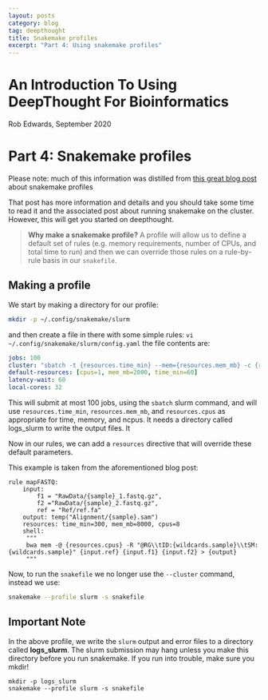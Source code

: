 ```yaml
---
layout: posts
category: blog
tag: deepthought
title: Snakemake profiles
excerpt: "Part 4: Using snakemake profiles"
---
```


# An Introduction To Using DeepThought For Bioinformatics

Rob Edwards, September 2020

# Part 4: Snakemake profiles

Please note: much of this information was distilled from [this great blog post](https://www.sichong.site/2020/02/25/snakemake-and-slurm-how-to-manage-workflow-with-resource-constraint-on-hpc/) about snakemake profiles

That post has more information and details and you should take some time to read it and the associated post about running snakemake on the cluster. However, this will get you started on deepthought.

> **Why make a snakemake profile?** A profile will allow us to define a default set of rules (e.g. memory requirements, number of CPUs, and total time to run) and then we can override those rules on a rule-by-rule basis in our `snakefile`.

## Making a profile

We start by making a directory for our profile:

```bash
mkdir -p ~/.config/snakemake/slurm
```

and then create a file in there with some simple rules: `vi ~/.config/snakemake/slurm/config.yaml` the file contents are: 

```yaml
jobs: 100
cluster: "sbatch -t {resources.time_min} --mem={resources.mem_mb} -c {resources.cpus} -o logs_slurm/{rule}_{jobid}.out -e logs_slurm/{rule}_{jobid}.err "
default-resources: [cpus=1, mem_mb=2000, time_min=60]
latency-wait: 60
local-cores: 32
```

This will submit at most 100 jobs, using the `sbatch` slurm command, and will use `resources.time_min`, `resources.mem_mb`, and `resources.cpus` as appropriate for time, memory, and ncpus. It needs a directory called logs_slurm to write the output files. It 


Now in our rules, we can add a `resources` directive that will override these default parameters.

This example is taken from the aforementioned blog post:

```
rule mapFASTQ:
    input: 
        f1 = "RawData/{sample}_1.fastq.gz", 
        f2 ="RawData/{sample}_2.fastq.gz", 
        ref = "Ref/ref.fa"
    output: temp("Alignment/{sample}.sam")
    resources: time_min=300, mem_mb=8000, cpus=8
    shell:
     """
     bwa mem -@ {resources.cpus} -R "@RG\\tID:{wildcards.sample}\\tSM:{wildcards.sample}" {input.ref} {input.f1} {input.f2} > {output}
     """
```

Now, to run the `snakefile` we no longer use the `--cluster` command, instead we use:

```bash
snakemake --profile slurm -s snakefile
```

## Important Note

In the above profile, we write the `slurm` output and error files to a directory called **logs_slurm**. The slurm submission may hang unless you make this directory before you run snakemake. If you run into trouble, make sure you mkdir!

```
mkdir -p logs_slurm
snakemake --profile slurm -s snakefile
```

